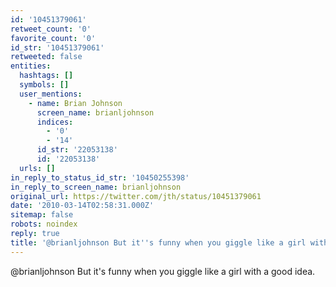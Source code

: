 ```yaml
---
id: '10451379061'
retweet_count: '0'
favorite_count: '0'
id_str: '10451379061'
retweeted: false
entities:
  hashtags: []
  symbols: []
  user_mentions:
    - name: Brian Johnson
      screen_name: brianljohnson
      indices:
        - '0'
        - '14'
      id_str: '22053138'
      id: '22053138'
  urls: []
in_reply_to_status_id_str: '10450255398'
in_reply_to_screen_name: brianljohnson
original_url: https://twitter.com/jth/status/10451379061
date: '2010-03-14T02:58:31.000Z'
sitemap: false
robots: noindex
reply: true
title: '@brianljohnson But it''s funny when you giggle like a girl with a good idea.'
---
```


@brianljohnson But it's funny when you giggle like a girl with a good idea.
